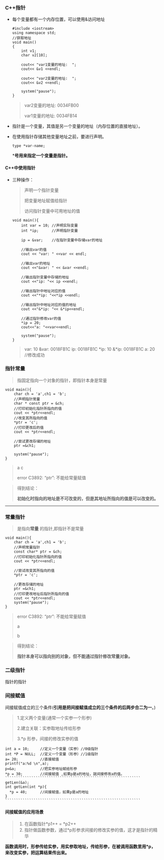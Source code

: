 ### C++指针

- 每个变量都有一个内存位置，可以使用&访问地址	
  ```
  #include <iostream>
  using namespace std;
  //获取地址
  void main()
  {
      int v1;
      char v2[10];

      cout<< "var1变量的地址:  ";
      cout<< &v1 <<endl;

      cout<< "var2变量的地址:  ";
      cout<< &v2 <<endl;

      system("pause");
  }
  ```

  >  var2变量的地址:  0034FB00
  >
  >  var1变量的地址:  0034FB14

- 指针是一个变量，其值是另一个变量的地址（内存位置的直接地址）。

- 在使用指针存储其他变量地址之前，要进行声明。

    ```
    type *var-name;
    ```

  ​***号用来指定一个变量是指针。**

#### C++中使用指针
- 三种操作：
    > 声明一个指针变量
    >
    > 把变量地址赋值给指针
    >
    > 访问指针变量中可用地址的值

    ```
  void main(){
        int var = 10; //声明实际变量
        int *ip;	  //声明指针变量

        ip = &var;    //在指针变量中存储var的地址

        //输出var的值
        cout << "var: " <<var << endl; 

        //输出var的地址
        cout <<"&var: " << &var <<endl;

        //输出指针变量中存储的地址
        cout <<"ip: "<< ip <<endl;

        //输出指针中地址对应的值
        cout <<"*ip: "<<*ip <<endl;

        //输出指针中地址对应的值的地址
        cout <<"&*ip: "<< &*ip<<endl;

        //通过指针修改var的值
        *ip = 20;
        cout<<"a: "<<var<<endl;

        system("pause");
    }
    ```

    > var: 10
    > &var: 0018FB1C
    > ip: 0018FB1C
    > *ip: 10
    > &*ip: 0018FB1C
    > a: 20  //修改成功


### 指针常量

> 指固定指向一个对象的指针，即指针本身是常量

```
void main(){
	char ch = 'a',ch1 = 'b';
	//声明指针常量
	char * const ptr = &ch;
	//打印初始化指针所指向的值
	cout << *ptr<<endl;
	//改变其所指向的值
	*ptr = 'c';
	//打印更改后的值
	cout << *ptr<<endl;

	//尝试更改存储的地址
	ptr =&ch1;
	
	system("pause");
}
```

> a
> c
>
> error C3892: “ptr”: 不能给常量赋值



> 得到结论：
>
> **初始化时指向的地址是不可改变的，但是其地址所指向的值是可以改变的。**

****

### 常量指针

> 是指向**常量** 的指针,即指针不是常量

```
void main(){
	char ch = 'a',ch1 = 'b';
	//声明常量指针
	const char* ptr = &ch;
	//打印初始化指针所指向的值
	cout << *ptr<<endl;

	//尝试改变其所指向的值
	*ptr = 'c';

	//更改存储的地址
	ptr =&ch1;
	//打印更改地址后指针所指向的值
	cout << *ptr<<endl;
	system("pause");
}
```

> error C3892: “ptr”: 不能给常量赋值
>
> a
>
> b



> 得到结论：
>
> **指针本身可以指向别的对象，但不能通过指针修改常量对象。**

### 二级指针

指针的指针

### 间接赋值

间接赋值成立的三个条件(**引用是把间接赋值成立的三个条件的后两步合二为一**。)

> 1.定义两个变量(通常一个实参一个形参)
>
> 2.建立关联：实参取地址传给形参
>
> 3.*p 形参，间接的修改实参的值

```
int a = 10; 	//定义一个变量（实参）//0级指针
int *P = NULL;	//定义一个变量（形参）//1级指针
a= 20;			//直接赋值
printf("a:%d \n",a);
p=&a;			//把实参地址赋给形参
*p = 30;		//间接赋值 ,如果p是a的地址，就间接修改a的值。
​``````````````````````````````````````````````````````````````
getLen(&a);
int getLen(int *p){
  *p = 40;		//间接赋值，如果p是a的地址
}
​``````````````````````````````````````````````````````````````
```

#### 间接赋值的应用场景

> 1. 在函数指针*p1++ = *p2++
> 2. 指针做函数参数，通过*p形参求间接的修改实参的值，这才是指针的精华

**函数调用时，形参传给实参，用实参取地址，传给形参，在被调用函数里用*p，来改变实参，把运算结果传出来。**
